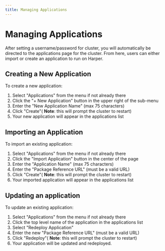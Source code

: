 ```yaml
---
title: Managing Applications
---
```


# Managing Applications
After setting a username/password for cluster, you will automatically be directed to the applications page for the cluster. From here, users can either import or create an application to run on Harper.

## Creating a New Application
To create a new application:

1. Select "Applications" from the menu if not already there
2. Click the "+ New Application" button in the upper right of the sub-menu
3. Enter the "New Application Name" (max 75 characters)
4. Click "Create"( **Note**: this will prompt the cluster to restart)
5. Your new application will appear in the applications list

## Importing an Application
To import an existing application:

1. Select "Applications" from the menu if not already there
2. Click the "Import Application" button in the center of the page
3. Enter the "Application Name" (max 75 characters)
4. Enter the "Package Reference URL" (must be a valid URL)
5. Click "Create"( **Note**: this will prompt the cluster to restart)
6. Your imported application will appear in the applications list

## Updating an application
To update an existing application:
1. Select "Applications" from the menu if not already there
2. Click the top level name of the application in the applications list
3. Select "Redeploy Application"
4. Enter the new "Package Reference URL" (must be a valid URL)
5. Click "Redeploy"( **Note**: this will prompt the cluster to restart)
6. Your application will be updated and redeployed.
